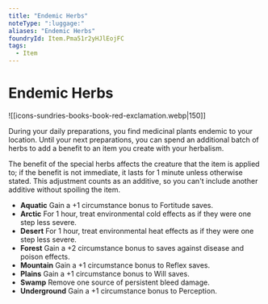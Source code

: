 ```yaml
---
title: "Endemic Herbs"
noteType: ":luggage:"
aliases: "Endemic Herbs"
foundryId: Item.Pma51r2yHJlEojFC
tags:
  - Item
---
```


# Endemic Herbs
![[icons-sundries-books-book-red-exclamation.webp|150]]

During your daily preparations, you find medicinal plants endemic to your location. Until your next preparations, you can spend an additional batch of herbs to add a benefit to an item you create with your herbalism.

The benefit of the special herbs affects the creature that the item is applied to; if the benefit is not immediate, it lasts for 1 minute unless otherwise stated. This adjustment counts as an additive, so you can't include another additive without spoiling the item.

*   **Aquatic** Gain a +1 circumstance bonus to Fortitude saves.
*   **Arctic** For 1 hour, treat environmental cold effects as if they were one step less severe.
*   **Desert** For 1 hour, treat environmental heat effects as if they were one step less severe.
*   **Forest** Gain a +2 circumstance bonus to saves against disease and poison effects.
*   **Mountain** Gain a +1 circumstance bonus to Reflex saves.
*   **Plains** Gain a +1 circumstance bonus to Will saves.
*   **Swamp** Remove one source of persistent bleed damage.
*   **Underground** Gain a +1 circumstance bonus to Perception.






